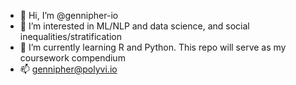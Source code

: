 - 👋 Hi, I’m @gennipher-io
- 👀 I’m interested in ML/NLP and data science, and social inequalities/stratification
- 🌱 I’m currently learning R and Python. This repo will serve as my coursework compendium 
- 📫 gennipher@polyvi.io

<!---
gennipher-io/gennipher-io is a ✨ special ✨ repository because its `README.md` (this file) appears on your GitHub profile.
You can click the Preview link to take a look at your changes.
--->
